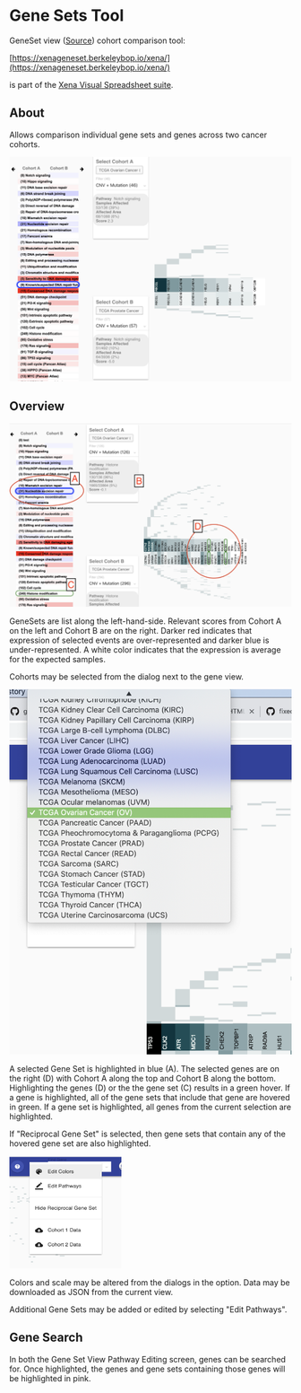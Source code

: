 # Gene Sets Tool

GeneSet view \([Source](https://github.com/ucscXena/XenaGoWidget)\) cohort comparison tool:

[https://xenageneset.berkeleybop.io/xena/](https://xenageneset.berkeleybop.io/xena/)

is part of the [Xena Visual Spreadsheet suite](https://xenabrowser.net/heatmap/).

## About

Allows comparison individual gene sets and genes across two cancer cohorts.

![Xena GeneSet Tool Screen Shot](../.gitbook/assets/screenshot1.png)

## Overview

![Overview](../geneset/images/Overview1.png)

GeneSets are list along the left-hand-side.  Relevant scores from Cohort A on the left and Cohort B are on the right.  Darker red indicates that expression of selected events are over-represented and darker blue is under-represented.  A white color indicates that the expression is average for the expected samples.

Cohorts may be selected from the dialog next to the gene view.   

![Cohort Selection](../geneset/images/CohortSelection.png)

A selected Gene Set is highlighted in blue (A).  The selected genes are on the right (D) with Cohort A along the top and Cohort B along the bottom.  Highlighting the genes (D) or the the gene set (C) results in a green hover.  If a gene is highlighted, all of the gene sets that include that gene are hovered in green.  If a gene set is highlighted, all genes from the current selection are highlighted. 

If "Reciprocal Gene Set" is selected, then gene sets that contain any of the hovered gene set are also highlighted.

<img src="../geneset/images/Options1.png" data-canonical-src="../geneset/images/Options1.png" width="200" height="200" />

Colors and scale may be altered from the dialogs in the option.  Data may be downloaded as JSON from the current view.

Additional Gene Sets may be added or edited by selecting "Edit Pathways".

## Gene Search

In both the Gene Set View Pathway Editing screen, genes can be searched for.  Once highlighted, the genes and gene sets containing those genes will be highlighted in pink. 

